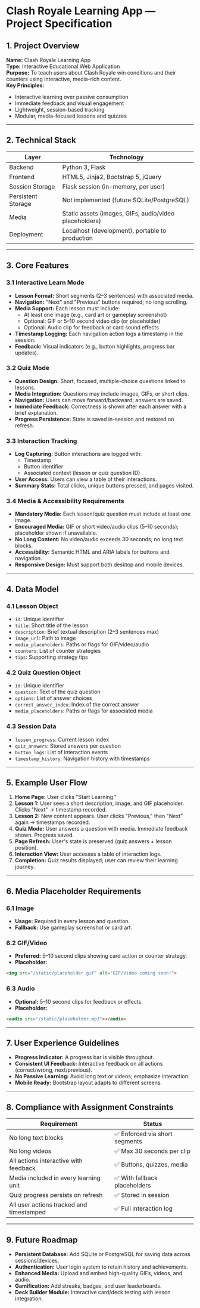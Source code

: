# Clash Royale Learning App — Project Specification

## 1. Project Overview

**Name:** Clash Royale Learning App  
**Type:** Interactive Educational Web Application  
**Purpose:** To teach users about Clash Royale win conditions and their counters using interactive, media-rich content.  
**Key Principles:**  
- Interactive learning over passive consumption  
- Immediate feedback and visual engagement  
- Lightweight, session-based tracking  
- Modular, media-focused lessons and quizzes  

---

## 2. Technical Stack

| Layer             | Technology                            |
|------------------|----------------------------------------|
| Backend           | Python 3, Flask                        |
| Frontend          | HTML5, Jinja2, Bootstrap 5, jQuery     |
| Session Storage   | Flask session (in-memory, per user)    |
| Persistent Storage| Not implemented (future SQLite/PostgreSQL) |
| Media             | Static assets (images, GIFs, audio/video placeholders) |
| Deployment        | Localhost (development), portable to production |

---

## 3. Core Features

### 3.1 Interactive Learn Mode
- **Lesson Format:** Short segments (2–3 sentences) with associated media.
- **Navigation:** "Next" and "Previous" buttons required; no long scrolling.
- **Media Support:** Each lesson must include:
  - At least one image (e.g., card art or gameplay screenshot)
  - Optional: GIF or 5–10 second video clip (or placeholder)
  - Optional: Audio clip for feedback or card sound effects
- **Timestamp Logging:** Each navigation action logs a timestamp in the session.
- **Feedback:** Visual indicators (e.g., button highlights, progress bar updates).

### 3.2 Quiz Mode
- **Question Design:** Short, focused, multiple-choice questions linked to lessons.
- **Media Integration:** Questions may include images, GIFs, or short clips.
- **Navigation:** Users can move forward/backward; answers are saved.
- **Immediate Feedback:** Correctness is shown after each answer with a brief explanation.
- **Progress Persistence:** State is saved in-session and restored on refresh.

### 3.3 Interaction Tracking
- **Log Capturing:** Button interactions are logged with:
  - Timestamp
  - Button identifier
  - Associated context (lesson or quiz question ID)
- **User Access:** Users can view a table of their interactions.
- **Summary Stats:** Total clicks, unique buttons pressed, and pages visited.

### 3.4 Media & Accessibility Requirements
- **Mandatory Media:** Each lesson/quiz question must include at least one image.
- **Encouraged Media:** GIF or short video/audio clips (5–10 seconds); placeholder shown if unavailable.
- **No Long Content:** No video/audio exceeds 30 seconds; no long text blocks.
- **Accessibility:** Semantic HTML and ARIA labels for buttons and navigation.
- **Responsive Design:** Must support both desktop and mobile devices.

---

## 4. Data Model

### 4.1 Lesson Object
- `id`: Unique identifier  
- `title`: Short title of the lesson  
- `description`: Brief textual description (2–3 sentences max)  
- `image_url`: Path to image  
- `media_placeholders`: Paths or flags for GIF/video/audio  
- `counters`: List of counter strategies  
- `tips`: Supporting strategy tips  

### 4.2 Quiz Question Object
- `id`: Unique identifier  
- `question`: Text of the quiz question  
- `options`: List of answer choices  
- `correct_answer_index`: Index of the correct answer  
- `media_placeholders`: Paths or flags for associated media  

### 4.3 Session Data
- `lesson_progress`: Current lesson index  
- `quiz_answers`: Stored answers per question  
- `button_logs`: List of interaction events  
- `timestamp_history`: Navigation history with timestamps  

---

## 5. Example User Flow

1. **Home Page:** User clicks "Start Learning."
2. **Lesson 1:** User sees a short description, image, and GIF placeholder. Clicks "Next" → timestamp recorded.
3. **Lesson 2:** New content appears. User clicks "Previous," then "Next" again → timestamps recorded.
4. **Quiz Mode:** User answers a question with media. Immediate feedback shown. Progress saved.
5. **Page Refresh:** User's state is preserved (quiz answers + lesson position).
6. **Interaction View:** User accesses a table of interaction logs.
7. **Completion:** Quiz results displayed; user can review their learning journey.

---

## 6. Media Placeholder Requirements

### 6.1 Image
- **Usage:** Required in every lesson and question.
- **Fallback:** Use gameplay screenshot or card art.

### 6.2 GIF/Video
- **Preferred:** 5–10 second clips showing card action or counter strategy.
- **Placeholder:**
```html
<img src="/static/placeholder.gif" alt="GIF/Video coming soon!">
```

### 6.3 Audio
- **Optional:** 5–10 second clips for feedback or effects.
- **Placeholder:**
```html
<audio src="/static/placeholder.mp3"></audio>
```

---

## 7. User Experience Guidelines

- **Progress Indicator:** A progress bar is visible throughout.
- **Consistent UI Feedback:** Interactive feedback on all actions (correct/wrong, next/previous).
- **No Passive Learning:** Avoid long text or videos; emphasize interaction.
- **Mobile Ready:** Bootstrap layout adapts to different screens.

---

## 8. Compliance with Assignment Constraints

| Requirement                                 | Status                     |
|--------------------------------------------|----------------------------|
| No long text blocks                         | ✅ Enforced via short segments |
| No long videos                              | ✅ Max 30 seconds per clip |
| All actions interactive with feedback       | ✅ Buttons, quizzes, media |
| Media included in every learning unit       | ✅ With fallback placeholders |
| Quiz progress persists on refresh           | ✅ Stored in session       |
| All user actions tracked and timestamped    | ✅ Full interaction log    |

---

## 9. Future Roadmap

- **Persistent Database:** Add SQLite or PostgreSQL for saving data across sessions/devices.
- **Authentication:** User login system to retain history and achievements.
- **Enhanced Media:** Upload and embed high-quality GIFs, videos, and audio.
- **Gamification:** Add streaks, badges, and user leaderboards.
- **Deck Builder Module:** Interactive card/deck testing with lesson integration.